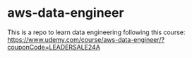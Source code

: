 # aws-data-engineer
This is a repo to learn data engineering following this course: https://www.udemy.com/course/aws-data-engineer/?couponCode=LEADERSALE24A
